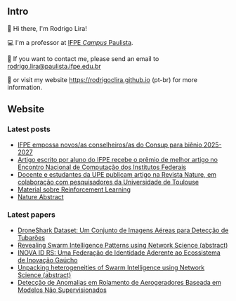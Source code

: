 ## Intro

👋 Hi there, I'm Rodrigo Lira! 

:computer: I'm a professor at [IFPE *Campus* Paulista](https://portal.ifpe.edu.br/campus/paulista). <!-- No momento estou lecionando no curso de Tecnologia em Análise e Desenvolvimento de Sistemas (ADS), e no curso Técnico em Manutenção e Suporte em Informática (MSI). -->

<!--:hammer: I am currently developing projects in the area of ​​computational intelligence, IoT and IT in Education. -->

:email: If you want to contact me, please send an email to rodrigo.lira@paulista.ifpe.edu.br
 
:page_facing_up: or visit my website https://rodrigoclira.github.io (pt-br) for more information.

## Website 

### Latest posts 
<!-- BLOG-POST-LIST:START -->
- [IFPE empossa novos/as conselheiros/as do Consup para biênio 2025-2027](https://rodrigoclira.github.io/post/2025/consup-2025/)
- [Artigo escrito por aluno do IFPE recebe o prêmio de melhor artigo no Encontro Nacional de Computação dos Institutos Federais](https://rodrigoclira.github.io/post/2024/encompif-2024/)
- [Docente e estudantes da UPE publicam artigo na Revista Nature, em colaboração com pesquisadores da Universidade de Toulouse](https://rodrigoclira.github.io/post/2023/nature-article/)
- [Material sobre Reinforcement Learning](https://rodrigoclira.github.io/post/2023/rl-material/)
- [Nature Abstract](https://rodrigoclira.github.io/post/2023/nature-abstract/)
<!-- BLOG-POST-LIST:END -->

### Latest papers
<!-- PUBLICATION-LIST:START -->
- [DroneShark Dataset: Um Conjunto de Imagens Aéreas para Detecção de Tubarões](https://rodrigoclira.github.io/publication/conference/2025/wcama/)
- [Revealing Swarm Intelligence Patterns using Network Science &lpar;abstract&rpar;](https://rodrigoclira.github.io/publication/conference/2025/complenet/)
- [INOVA ID RS: Uma Federação de Identidade Aderente ao Ecossistema de Inovação Gaúcho](https://rodrigoclira.github.io/publication/conference/2024/anprotec/)
- [Unpacking heterogeneities of Swarm Intelligence using Network Science &lpar;abstract&rpar;](https://rodrigoclira.github.io/publication/conference/2024/ccs/)
- [Detecção de Anomalias em Rolamento de Aerogeradores Baseada em Modelos Não Supervisionados](https://rodrigoclira.github.io/publication/conference/2024/brazil-windpower/)
<!-- PUBLICATION-LIST:END -->

<!-- ### :octocat: Estatísticas -->
<table cellpadding="0">
  <tr style="padding: 0">
    <!-- GitHub Stats Card -->  
    <!-- <td valign="top"><img height="200" src="https://github-readme-stats.vercel.app/api?username=rodrigoclira&show_icons=true&hide_title=true&locale=pt-br"/></td> -->
    <!-- Github Top Languages -->
      <!-- <td valign="top"><img height="200" src="https://github-readme-stats.vercel.app/api/top-langs?username=rodrigoclira&show_icons=true&include_all_commits=true&count_private=true&hide_border=true&layout=compact"/></td> -->
      <tr style="padding: 0">
    <!-- GitHub Stats Card -->  
    <!-- <td valign="top"><img height="200" src="https://github-readme-streak-stats.herokuapp.com/?user=rodrigoclira&hide_border=true&stroke=0000&ring=e05397&fire=e05397&currStreakLabel=e05397"/></td> -->
    <!-- Github Top Languages -->
      <!-- <td valign="top"><img height="200" src="https://activity-graph.herokuapp.com/graph?username=rodrigoclira&custom_title=My%20Activity%20Graph!&hide_border=true&theme=minimal"/></td> -->
  </tr>
  </tr>
</table>

<!--
**rodrigoclira/rodrigoclira** is a ✨ _special_ ✨ repository because its `README.md` (this file) appears on your GitHub profile.
![top languages](https://github-readme-stats.vercel.app/api/top-langs/?username=rodrigoclira&layout=compact&locale=pt-br)

Here are some ideas to get you started:

- 🔭 I’m currently working on ...
- 🌱 I’m currently learning ...
- 👯 I’m looking to collaborate on ...
- 🤔 I’m looking for help with ...
- 💬 Ask me about ...
- 📫 How to reach me: ...
- 😄 Pronouns: ...
- ⚡ Fun fact: ...

https://gist.github.com/rxaviers/7360908
-->
